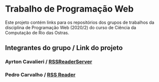 # Trabalho de Programação Web

Este projeto contém links para os repositórios dos grupos de trabalhos da disciplina de Programação Web (2020/2) do curso de Ciência da Computação de Rio das Ostras.

## Integrantes do grupo / Link do projeto

###  Ayrton Cavalieri / [RSSReaderServer](https://github.com/ayrtoncavalieri/RSSReaderServer)
###  Pedro Carvalho / [RSS Reader](https://github.com/inceptusp/rssreader)

